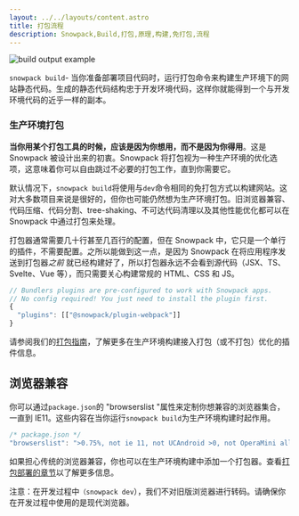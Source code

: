 ```yaml
---
layout: ../../layouts/content.astro
title: 打包流程
description: Snowpack,Build,打包,原理,构建,免打包,流程
---
```


![build output example](/img/snowpack-build-example.png)

`snowpack build`- 当你准备部署项目代码时，运行打包命令来构建生产环境下的网站静态代码。生成的静态代码结构忠于开发环境代码，这样你就能得到一个与开发环境代码的近乎一样的副本。

### 生产环境打包

**当你用某个打包工具的时候，应该是因为你想用，而不是因为你得用**。这是 Snowpack 被设计出来的初衷。Snowpack 将打包视为一种生产环境的优化选项，这意味着你可以自由跳过不必要的打包工作，直到你需要它。

默认情况下，`snowpack build`将使用与`dev`命令相同的免打包方式以构建网站。这对大多数项目来说是很好的，但你也可能仍然想为生产环境打包。旧浏览器兼容、代码压缩、代码分割、tree-shaking、不可达代码清理以及其他性能优化都可以在 Snowpack 中通过打包来处理。

打包器通常需要几十行甚至几百行的配置，但在 Snowpack 中，它只是一个单行的插件，不需要配置。之所以能做到这一点，是因为 Snowpack 在将应用程序发送到打包器*之前* 就已经构建好了，所以打包器永远不会看到源代码（JSX、TS、Svelte、Vue 等），而只需要关心构建常规的 HTML、CSS 和 JS。

```js
// Bundlers plugins are pre-configured to work with Snowpack apps.
// No config required! You just need to install the plugin first.
{
  "plugins": [["@snowpack/plugin-webpack"]]
}
```

请参阅我们的[打包指南](/guides/optimize-and-bundle)，了解更多在生产环境构建接入打包（或不打包）优化的插件信息。

## 浏览器兼容

你可以通过`package.json`的 "browserslist "属性来定制你想兼容的浏览器集合，一直到 IE11。这些内容在当你运行`snowpack build`为生产环境构建时起作用。

```js
/* package.json */
"browserslist": ">0.75%, not ie 11, not UCAndroid >0, not OperaMini all",
```

如果担心传统的浏览器兼容，你也可以在生产环境构建中添加一个打包器。查看[打包部署的章节](/guides/optimize-and-bundle)以了解更多信息。

注意：在开发过程中`（snowpack dev`），我们不对旧版浏览器进行转码。请确保你在开发过程中使用的是现代浏览器。
